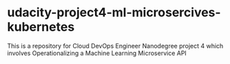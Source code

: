 # udacity-project4-ml-microsercives-kubernetes
This is a repository for Cloud DevOps Engineer Nanodegree project 4 which involves Operationalizing a Machine Learning Microservice API
